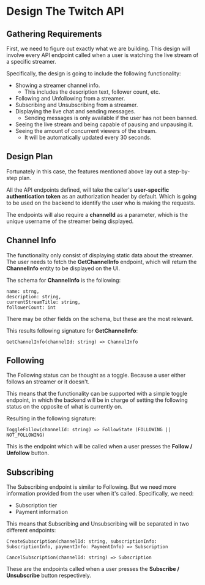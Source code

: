 # Design The Twitch API
## Gathering Requirements
First, we need to figure out exactly what we are building. This design will involve every API endpoint called when a user is watching the live stream of a specific streamer.

Specifically, the design is going to include the following functionality:
 
- Showing a streamer channel info.
  - This includes the description text, follower count, etc.
- Following and Unfollowing from a streamer.
- Subscribing and Unsubscribing from a streamer.
- Displaying the live chat and sending messages.
  - Sending messages is only available if the user has not been banned.
- Seeing the live stream and being capable of pausing and unpausing it.
- Seeing the amount of concurrent viewers of the stream.
  - It will be automatically updated every 30 seconds.

## Design Plan
Fortunately in this case, the features mentioned above lay out a step-by-step plan.

All the API endpoints defined, will take the caller's **user-specific authentication token** as an authorization header by default. Which is going to be used on the backend to identify the user who is making the requests.

The endpoints will also require a **channelId** as a parameter, which is the unique username of the streamer being displayed.

## Channel Info
The functionality only consist of displaying static data about the streamer. The user needs to fetch the **GetChannelInfo** endpoint, which will return the **ChannelInfo** entity to be displayed on the UI.

The schema for **ChannelInfo** is the following:
```
name: strng,
description: string,
currentStreamTitle: string,
followerCount: int
```

There may be other fields on the schema, but these are the most relevant.

This results following signature for **GetChannelInfo**:
```
GetChannelInfo(channelId: string) => ChannelInfo
```

## Following
The Following status can be thought as a toggle. Because a user either follows an streamer or it doesn't. 

This means that the functionality can be supported with a simple toggle endpoint, in which the backend will be in charge of setting the following status on the opposite of what is currently on.

Resulting in the following signature:
```
ToggleFollow(channelId: string) => FollowState (FOLLOWING || NOT_FOLLOWING)
```

This is the endpoint which will be called when a user presses the **Follow / Unfollow** button.

## Subscribing
The Subscribing endpoint is similar to Following. But we need more information provided from the user when it's called. Specifically, we need:
- Subscription tier
- Payment information

This means that Subscribing and Unsubscribing will be separated in two different endpoints:
```
CreateSubscription(channelId: string, subscriptionInfo: SubscriptionInfo, paymentInfo: PaymentInfo) => Subscription

CancelSubscription(channelId: string) => Subscription
```

These are the endpoints called when a user presses the **Subscribe / Unsubscribe** button respectively.
